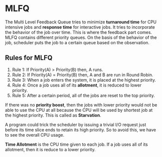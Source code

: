 # MLFQ
The Multi Level Feedback Queue tries to minimize **turnaround time** for CPU intensive jobs and **response time** for interactive jobs. It tries to incorporate the behavior of the job over time. This is where the feedback part comes. MLFQ contains different priority queues. On the basis of the behavior of the job, scheduler puts the job to a certain queue based on the observation.

## Rules for MLFQ
1. Rule 1: If Priority(A) > Priority(B) then, A runs.
2. Rule 2: If Priority(A) = Priority(B) then, A and B are run in Round Robin.
3. Rule 3: When a job enters the system, it is placed at the highest priority.
4. Rule 4: Once a job uses all of its **allotment**, it is reduced to lower priority.
5. Rule 5: After a certain period, all of the jobs are reset to the top priority.

If there was no **priority boost**, then the jobs with lower priority would not be able to use the CPU at all because the CPU will be used by shortest job at the highest priority.  This is called as **Starvation**.

A program could trick the scheduler by issuing a trivial I/O request just before its time slice ends to retain its high priority. So to avoid this, we have to see the overall CPU usage.

**Time Allotment** is the CPU time given to each job. If a job uses all of its allotment, then it is reduce to a lower priority.